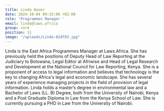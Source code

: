 ```yaml
---
title: Linda Awuor
date: 2024-10-04 09:33:00 +02:00
role: 'Programmes Manager '
email: linda@laws.africa
group: core
position: 11
image: "/uploads/Linda-82df93.jpg"
---
```


Linda is the East Africa Programmes Manager at Laws.Africa. She has previously held the positions of Deputy Head of Law Reporting at the Judiciary to Botswana, Legal Editor at Afriwise and Head of Legal Research and Development at the National Council for Law Reporting, Kenya. She is a proponent of access to legal information and believes that technology is the key to changing Africa's legal and economic landscape. She has several years of experience managing projects in the field of provision of legal information.  Linda holds a master’s degree in environmental law and a Bachelor of Laws (LL. B) Degree, both from the University of Nairobi, Kenya and a Post Graduate Diploma in Law from the Kenya School of Law. She is currently pursuing a PHD in Law from the University of Nairobi.

